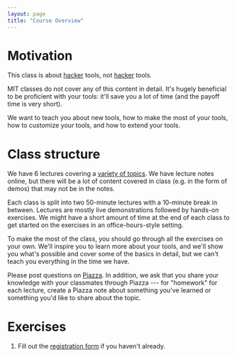```yaml
---
layout: page
title: "Course Overview"
---
```


# Motivation

This class is about [hacker](https://en.wikipedia.org/wiki/Hacker_culture)
tools, not [hacker](https://en.wikipedia.org/wiki/Security_hacker) tools.

MIT classes do not cover any of this content in detail. It's hugely beneficial
to be proficient with your tools: it'll save you a lot of time (and the payoff
time is very short).

We want to teach you about new tools, how to make the most of your tools, how
to customize your tools, and how to extend your tools.

# Class structure

We have 6 lectures covering a [variety of topics](/schedule/). We have lecture
notes online, but there will be a lot of content covered in class (e.g. in the
form of demos) that may not be in the notes.

Each class is split into two 50-minute lectures with a 10-minute break in
between. Lectures are mostly live demonstrations followed by hands-on
exercises. We might have a short amount of time at the end of each class to get
started on the exercises in an office-hours-style setting.

To make the most of the class, you should go through all the exercises on your
own. We'll inspire you to learn more about your tools, and we'll show you
what's possible and cover some of the basics in detail, but we can't teach you
everything in the time we have.

Please post questions on [Piazza](https://piazza.com/class/jqjpgaeaz77785). In
addition, we ask that you share your knowledge with your classmates through
Piazza --- for "homework" for each lecture, create a Piazza note about something
you've learned or something you'd like to share about the topic.

# Exercises

1. Fill out the [registration form](https://goo.gl/forms/HSdsUQ204Ow8BgUs2) if
   you haven't already.
